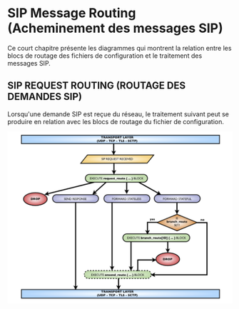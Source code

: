 # SIP Message Routing (Acheminement des messages SIP)


Ce court chapitre présente les diagrammes qui montrent la relation entre les blocs de routage des fichiers de configuration et le traitement des messages SIP.

## SIP REQUEST ROUTING (ROUTAGE DES DEMANDES SIP)

Lorsqu'une demande SIP est reçue du réseau, le traitement suivant peut se produire en relation avec les blocs de routage du fichier de configuration.

<img src="./images/SIp-message1.png">
